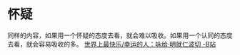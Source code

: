 # 怀疑
同样的内容，如果用一个怀疑的态度去看，就会难以吸收。如果用一个认同的态度去看，就会容易吸收的多。
	[世界上最快乐/幸运的人：咏给·明就仁波切 -B站](https://www.bilibili.com/video/BV1Gf4y117T3/?p=2)